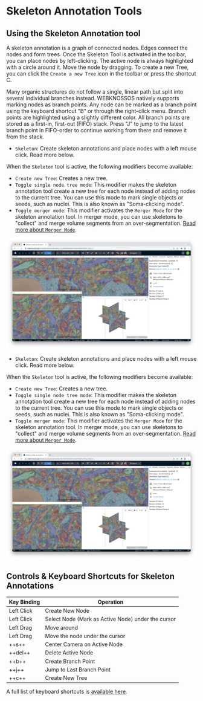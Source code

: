 # Skeleton Annotation Tools

## Using the Skeleton Annotation tool

A skeleton annotation is a graph of connected nodes. Edges connect the nodes and form trees. Once the Skeleton Tool is activated in the toolbar, you can place nodes by left-clicking. The active node is always highlighted with a circle around it. Move the node by dragging. To create a new Tree, you can click the `Create a new Tree` icon in the toolbar or press the shortcut C. 

Many organic structures do not follow a single, linear path but split into several individual branches instead. WEBKNOSSOS natively supports marking nodes as branch points. Any node can be marked as a branch point using the keyboard shortcut "B" or through the right-click menu. Branch points are highlighted using a slightly different color. All branch points are stored as a first-in, first-out (FIFO) stack. Press "J" to jump to the latest branch point in FIFO-order to continue working from there and remove it from the stack.

- `Skeleton`: Create skeleton annotations and place nodes with a left mouse click. Read more below.

When the `Skeleton` tool is active, the following modifiers become available:

- `Create new Tree`: Creates a new tree.
- `Toggle single node tree mode`: This modifier makes the skeleton annotation tool create a new tree for each node instead of adding nodes to the current tree. You can use this mode to mark single objects or seeds, such as nuclei. This is also known as "Soma-clicking mode".
- `Toggle merger mode`: This modifier activates the `Merger Mode` for the skeleton annotation tool. In merger mode, you can use skeletons to "collect" and merge volume segments from an over-segmentation. [Read more about `Merger Mode`](../proofreading/merger_mode.md).

![Skeleton Tool modifiers](../images/skeleton_tool_modifiers.jpeg)

- `Skeleton`: Create skeleton annotations and place nodes with a left mouse click. Read more below.

When the `Skeleton` tool is active, the following modifiers become available:

- `Create new Tree`: Creates a new tree.
- `Toggle single node tree mode`: This modifier makes the skeleton annotation tool create a new tree for each node instead of adding nodes to the current tree. You can use this mode to mark single objects or seeds, such as nuclei. This is also known as "Soma-clicking mode".
- `Toggle merger mode`: This modifier activates the `Merger Mode` for the skeleton annotation tool. In merger mode, you can use skeletons to "collect" and merge volume segments from an over-segmentation. [Read more about `Merger Mode`](../proofreading/merger_mode.md).

![Skeleton Tool modifiers](../images/skeleton_tool_modifiers.jpeg)

## Controls & Keyboard Shortcuts for Skeleton Annotations


| Key Binding | Operation                                          |
| ----------- | -------------------------------------------------- |
| Left Click  | Create New Node                                    |
| Left Click  | Select Node (Mark as Active Node) under the cursor |
| Left Drag   | Move around                                        |
| Left Drag   | Move the node under the cursor                     |
| ++s++           | Center Camera on Active Node                       |
| ++del++         | Delete Active Node                                 |
| ++b++           | Create Branch Point                                |
| ++j++           | Jump to Last Branch Point                          |
| ++c++           | Create New Tree                                    |


A full list of keyboard shortcuts is [available here](../ui/keyboard_shortcuts.md).